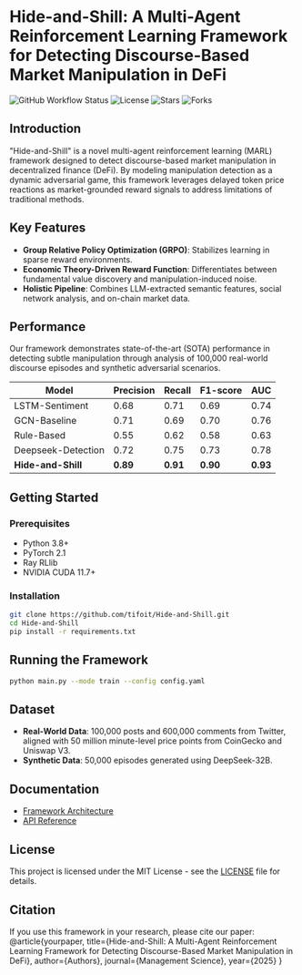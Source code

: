 # Hide-and-Shill: A Multi-Agent Reinforcement Learning Framework for Detecting Discourse-Based Market Manipulation in DeFi

![GitHub Workflow Status](https://github.com/tifoit/Hide-and-Shill/actions/workflows/main.yml/badge.svg)
![License](https://img.shields.io/github/license/tifoit/Hide-and-Shill)
![Stars](https://img.shields.io/github/stars/tifoit/Hide-and-Shill)
![Forks](https://img.shields.io/github/forks/tifoit/Hide-and-Shill)

## Introduction
"Hide-and-Shill" is a novel multi-agent reinforcement learning (MARL) framework designed to detect discourse-based market manipulation in decentralized finance (DeFi). By modeling manipulation detection as a dynamic adversarial game, this framework leverages delayed token price reactions as market-grounded reward signals to address limitations of traditional methods.

## Key Features
- **Group Relative Policy Optimization (GRPO)**: Stabilizes learning in sparse reward environments.
- **Economic Theory-Driven Reward Function**: Differentiates between fundamental value discovery and manipulation-induced noise.
- **Holistic Pipeline**: Combines LLM-extracted semantic features, social network analysis, and on-chain market data.

## Performance
Our framework demonstrates state-of-the-art (SOTA) performance in detecting subtle manipulation through analysis of 100,000 real-world discourse episodes and synthetic adversarial scenarios.

| Model               | Precision | Recall | F1-score | AUC |
|---------------------|-----------|--------|----------|-----|
| LSTM-Sentiment      | 0.68      | 0.71   | 0.69     | 0.74|
| GCN-Baseline        | 0.71      | 0.69   | 0.70     | 0.76|
| Rule-Based          | 0.55      | 0.62   | 0.58     | 0.63|
| Deepseek-Detection  | 0.72      | 0.75   | 0.73     | 0.78|
| **Hide-and-Shill**  | **0.89**  | **0.91**| **0.90** | **0.93**|

## Getting Started
### Prerequisites
- Python 3.8+
- PyTorch 2.1
- Ray RLlib
- NVIDIA CUDA 11.7+

### Installation
```bash
git clone https://github.com/tifoit/Hide-and-Shill.git
cd Hide-and-Shill
pip install -r requirements.txt
```

## Running the Framework
```bash
python main.py --mode train --config config.yaml
```

## Dataset
- **Real-World Data**: 100,000 posts and 600,000 comments from Twitter, aligned with 50 million minute-level price points from CoinGecko and Uniswap V3.
- **Synthetic Data**: 50,000 episodes generated using DeepSeek-32B.

## Documentation
- [Framework Architecture](docs/architecture.md)
- [API Reference](docs/api.md)

## License
This project is licensed under the MIT License - see the [LICENSE](LICENSE) file for details.

## Citation
If you use this framework in your research, please cite our paper:
@article{yourpaper,
  title={Hide-and-Shill: A Multi-Agent Reinforcement Learning Framework for Detecting Discourse-Based Market Manipulation in DeFi},
  author={Authors},
  journal={Management Science},
  year={2025}
}

